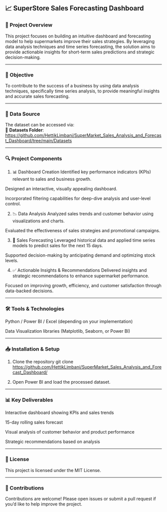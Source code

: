## 📈 SuperStore Sales Forecasting Dashboard

### 📌 Project Overview
This project focuses on building an intuitive dashboard and forecasting model to help supermarkets improve their sales strategies. By leveraging data analysis techniques and time series forecasting, the solution aims to provide actionable insights for short-term sales predictions and strategic decision-making.

---

### 🧠 Objective
To contribute to the success of a business by using data analysis techniques, specifically time series analysis, to provide meaningful insights and accurate sales forecasting.

---

### 📁 Data Source  
The dataset can be accessed via:  
📌 **Datasets Folder**: https://github.com/HettikLimbani/SuperMarket_Sales_Analysis_and_Forecast_Dashboard/tree/main/Datasets

---

### 🔍 Project Components
1. 📊 Dashboard Creation
Identified key performance indicators (KPIs) relevant to sales and business growth.

Designed an interactive, visually appealing dashboard.

Incorporated filtering capabilities for deep-dive analysis and user-level control.

2. 📉 Data Analysis
Analyzed sales trends and customer behavior using visualizations and charts.

Evaluated the effectiveness of sales strategies and promotional campaigns.

3. 📆 Sales Forecasting
Leveraged historical data and applied time series models to predict sales for the next 15 days.

Supported decision-making by anticipating demand and optimizing stock levels.

4. ✅ Actionable Insights & Recommendations
Delivered insights and strategic recommendations to enhance supermarket performance.

Focused on improving growth, efficiency, and customer satisfaction through data-backed decisions.

---

### 🛠️ Tools & Technologies
Python / Power BI / Excel (depending on your implementation)

Data Visualization libraries (Matplotlib, Seaborn, or Power BI)

---

### 📥 Installation & Setup
1. Clone the repository
git clone https://github.com/HettikLimbani/SuperMarket_Sales_Analysis_and_Forecast_Dashboard/

2. Open Power BI and load the processed dataset.
---

### 📊 Key Deliverables
Interactive dashboard showing KPIs and sales trends

15-day rolling sales forecast

Visual analysis of customer behavior and product performance

Strategic recommendations based on analysis

---

### 📜 License
This project is licensed under the MIT License.

---

### 🤝 Contributions
Contributions are welcome! Please open issues or submit a pull request if you’d like to help improve the project.
